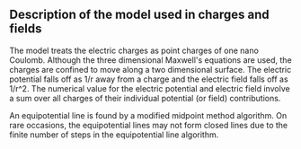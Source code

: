 ## Description of the model used in charges and fields

The model treats the electric charges as point charges of one nano Coulomb. Although the
three dimensional Maxwell's equations are used, the charges are confined to move
along a two dimensional surface. The electric potential falls off as 1/r away
from a charge and the electric field falls off as 1/r^2. The numerical value for the
electric potential and electric field involve a sum over all charges of their individual
potential (or field) contributions.

An equipotential line is found by a modified midpoint method algorithm. On rare occasions,
the equipotential lines may not form closed lines due to the finite number of steps in the
 equipotential line algorithm.